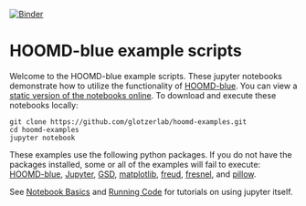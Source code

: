 [![Binder](https://mybinder.org/badge_logo.svg)](https://mybinder.org/v2/gh/yunkb/hoomd-examples/master)
# HOOMD-blue example scripts

Welcome to the HOOMD-blue example scripts. These jupyter notebooks demonstrate how to utilize the
functionality of [HOOMD-blue](http://glotzerlab.engin.umich.edu/hoomd-blue/). You can view a
[static version of the notebooks online](http://nbviewer.jupyter.org/github/joaander/hoomd-examples/blob/master/index.ipynb).
To download and execute these notebooks locally:
```
git clone https://github.com/glotzerlab/hoomd-examples.git
cd hoomd-examples
jupyter notebook
```

These examples use the following python packages. If you do not have the packages installed, some or all of the examples
will fail to execute: [HOOMD-blue](http://glotzerlab.engin.umich.edu/hoomd-blue/), [Jupyter](http://jupyter.org/), [GSD](https://github.com/glotzerlab/gsd), [matplotlib](http://matplotlib.org/), [freud](http://glotzerlab.engin.umich.edu/freud/), [fresnel](https://github.com/glotzerlab/fresnel), and [pillow](https://python-pillow.org/).

See [Notebook Basics](http://nbviewer.jupyter.org/github/jupyter/notebook/blob/master/docs/source/examples/Notebook/Notebook%20Basics.ipynb) and [Running Code](http://nbviewer.jupyter.org/github/jupyter/notebook/blob/master/docs/source/examples/Notebook/Running%20Code.ipynb) for tutorials on using jupyter itself.
